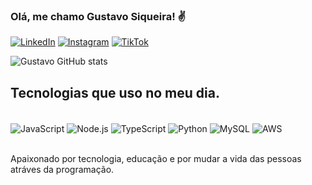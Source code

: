 
### Olá, me chamo Gustavo Siqueira! ✌️ 

[![LinkedIn](https://img.shields.io/badge/LinkedIn-0077B5?style=for-the-badge&logo=linkedin&logoColor=white)](https://www.linkedin.com/in/gustavo-siqueira-silva)
[![Instagram](https://img.shields.io/badge/Instagram-E4405F?style=for-the-badge&logo=instagram&logoColor=white)](https://www.instagram.com/gusiqueira006_/)
[![TikTok](https://img.shields.io/badge/TikTok-000000?style=for-the-badge&logo=tiktok&logoColor=white)](https://www.tiktok.com/@siqueiradev?_t=ZM-8wiWV0SvqZ4&_r=1)

![Gustavo GitHub stats](https://github-readme-stats.vercel.app/api?username=GustavoSiqueira19&show_icons=true&theme=dracula)

## Tecnologias que uso no meu dia.

<div style="display: inline_block"><br/>
    <img align="center" alt="JavaScript" src="https://img.shields.io/badge/JavaScript-323330?style=for-the-badge&logo=javascript&logoColor=F7DF1E"/>
    <img align="center" alt="Node.js" src="https://img.shields.io/badge/Node%20js-339933?style=for-the-badge&logo=nodedotjs&logoColor=white"/>
    <img align="center" alt="TypeScript" src="https://img.shields.io/badge/TypeScript-007ACC?style=for-the-badge&logo=typescript&logoColor=white"/>
    <img align="center" alt="Python" src="https://img.shields.io/badge/Python-FFD43B?style=for-the-badge&logo=python&logoColor=blue"/>
    <img align="center" alt="MySQL" src="https://img.shields.io/badge/MySQL-005C84?style=for-the-badge&logo=mysql&logoColor=white"/>
     <img align="center" alt="AWS" src="https://img.shields.io/badge/Amazon_Web_Services-FF9900?style=for-the-badge&logo=amazonwebservices&logoColor=white"/>
</div><br/>

Apaixonado por tecnologia, educação e por mudar a vida das pessoas atráves da programação.
